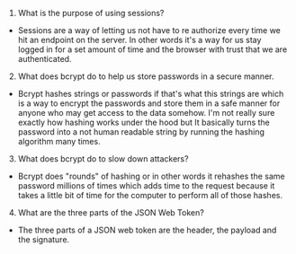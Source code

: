 1. What is the purpose of using sessions?

- Sessions are a way of letting us not have to re authorize every time we hit an endpoint on the server. In other
  words it's a way for us stay logged in for a set amount of time and the browser with trust that we are authenticated.

2. What does bcrypt do to help us store passwords in a secure manner.

- Bcrypt hashes strings or passwords if that's what this strings are which is a way to encrypt the passwords and
  store them in a safe manner for anyone who may get access to the data somehow. I'm not really sure exactly how hashing works under the hood but It basically turns the password into a not human readable string by running the hashing algorithm many times.

3. What does bcrypt do to slow down attackers?

- Bcrypt does "rounds" of hashing or in other words it rehashes the same password millions of times which adds
  time to the request because it takes a little bit of time for the computer to perform all of those hashes.

4. What are the three parts of the JSON Web Token?

- The three parts of a JSON web token are the header, the payload and the signature.
